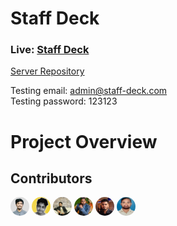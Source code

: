 # Staff Deck

### Live: [Staff Deck](https://hr-management-client-2a430.web.app/)

[Server Repository](https://github.com/Rubayet-billah/hr-management-server)

Testing email: admin@staff-deck.com <br />
Testing password: 123123

# Project Overview

## Contributors

[<img title='Rubayet Billah' src='./src/assets/devs/rubayet_billah.jpg' style='width:30px; border-radius:50%;'>](https://github.com/Rubayet-billah) [<img title='Maruf Hossain' src='./src/assets/devs/Md-Maruf-Hossain.jpg' style='width:30px; border-radius:50%;'>](https://github.com/mickeymaruf) [<img title='MD Badsha Fahadh' src='./src/assets/devs/Md.Badsha fahadh.jpg' style='width:30px; border-radius:50%;'>](https://github.com/FahadMridha) [<img title='Rajib Das' src='./src/assets/devs/rajib.jpeg' style='width:30px; border-radius:50%;'>](https://github.com/rajibdas-it) [<img title='Tarekul Islam' src='./src/assets/devs/tarekul_islam.jpg' style='width:30px; border-radius:50%;'>](https://github.com/itarek99) [<img title='Naem Hossain' src='./src/assets/devs/naem.jpg' style='width:30px; border-radius:50%;'>](https://github.com/Naem-hossain)
